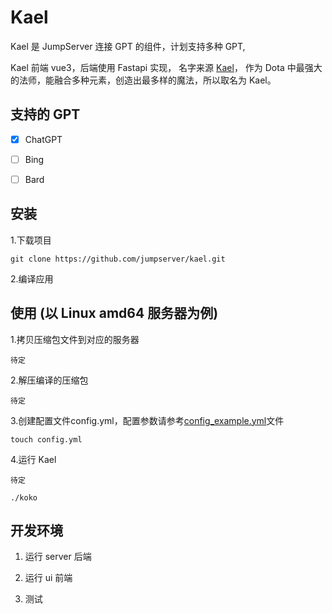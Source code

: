 
# Kael

Kael 是 JumpServer 连接 GPT 的组件，计划支持多种 GPT, 

Kael 前端 vue3，后端使用 Fastapi 实现， 名字来源 [Kael](https://www.dotafire.com/dota-2/guide/kael-1867)，
作为 Dota 中最强大的法师，能融合多种元素，创造出最多样的魔法，所以取名为 Kael。

## 支持的 GPT

- [x] ChatGPT
- [ ] Bing
- [ ] Bard


## 安装

1.下载项目

```shell
git clone https://github.com/jumpserver/kael.git
```

2.编译应用


## 使用 (以 Linux amd64 服务器为例)

1.拷贝压缩包文件到对应的服务器

```
待定
```

2.解压编译的压缩包
```shell
待定
```

3.创建配置文件config.yml，配置参数请参考[config_example.yml](https://github.com/jumpserver/koko/blob/master/config_example.yml)文件
```shell
touch config.yml
```

4.运行 Kael
```shell
待定

./koko
```


## 开发环境

1. 运行 server 后端

2. 运行 ui 前端

3. 测试

